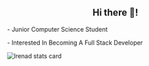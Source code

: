 <h2 align="center">Hi there 👋!</h2>
<p>- Junior Computer Science Student </p>
<p>- Interested In Becoming A Full Stack Developer </p>

<p><img align="center" src="https://github-readme-stats.vercel.app/api/top-langs?username=lrenad&theme=nightowl&title_color=ffffff&text_color=ffffff&bg_color=170f29&hide_border=true&layout=compact" alt="lrenad stats card" /></p>
